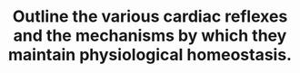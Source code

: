 ---
title: "Outline the various cardiac reflexes and the mechanisms by which they maintain physiological homeostasis."
entityType: SAQ
exam: PEX
college: CICM
year: 2010
sitting: B
question: 17
passRate: 27
lo:
- "[[C1e]]"
- "[[C1c]]"
- "[[2g]]"
- "[[C1g]]"
EC_expectedDomains:
- "For a good answer it was expected that at least the chemo and baroreceptor, Bainbridge (elicited by stretch receptors located in the right atrial wall and the cavoatrial junction), Cushing (result of cerebral medullary vasomotor centre ischemia), oculocardic (provoked by pressure applied to the globe of the eye or traction on the surrounding structures), Bezold-Jarisch (responds to noxious ventricular stimuli sensed by chemoreceptors and mechanoreceptors within the LV wall) reflexes be mentioned and described."
EC_errorsCommon:
- "This question required candidates to provide an answer that integrates their knowledge of various aspects of cardiovascular physiology."
- "Cardiac reflexes are fast-acting reflex loops between the heart and central nervous system that contribute to regulation of cardiac function and maintenance of physiologic homeostasis. This was often overlooked by many candidates."
resources:
- "Millers Anaesthesia Chp 16"
---